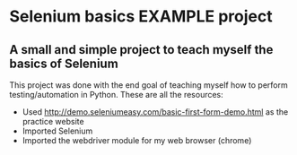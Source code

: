 # Selenium basics EXAMPLE project

## A small and simple project to teach myself the basics of Selenium

This project was done with the end goal of teaching myself how to perform testing/automation in Python. These are all the resources:
* Used http://demo.seleniumeasy.com/basic-first-form-demo.html as the practice website
* Imported Selenium
* Imported the webdriver module for my web browser (chrome)
